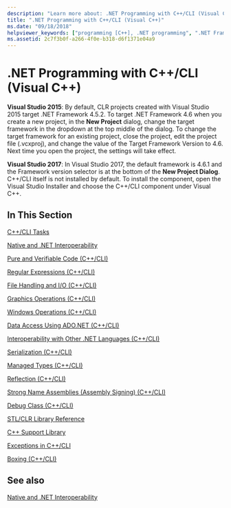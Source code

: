 ```yaml
---
description: "Learn more about: .NET Programming with C++/CLI (Visual C++)"
title: ".NET Programming with C++/CLI (Visual C++)"
ms.date: "09/18/2018"
helpviewer_keywords: ["programming [C++], .NET programming", ".NET Framework [C++]", ".NET applications [C++]", "Visual C++, .NET programming"]
ms.assetid: 2c7f3b0f-a266-4f0e-b318-d6f1371e04a9
---
```

# .NET Programming with C++/CLI (Visual C++)

**Visual Studio 2015**: By default, CLR projects created with Visual Studio 2015 target .NET Framework 4.5.2. To target .NET Framework 4.6 when you create a new project, in the **New Project** dialog, change the target framework in the dropdown at the top middle of the dialog. To change the target framework for an existing project, close the project, edit the project file (.vcxproj), and change the value of the Target Framework Version to 4.6. Next time you open the project, the settings will take effect.

**Visual Studio 2017**: In Visual Studio 2017, the default framework is 4.6.1 and the Framework version selector is at the bottom of the **New Project Dialog**. C++/CLI itself is not installed by default. To install the component, open the Visual Studio Installer and choose the C++/CLI component under Visual C++.

## In This Section

[C++/CLI Tasks](../dotnet/cpp-cli-tasks.md)

[Native and .NET Interoperability](../dotnet/native-and-dotnet-interoperability.md)

[Pure and Verifiable Code (C++/CLI)](../dotnet/pure-and-verifiable-code-cpp-cli.md)

[Regular Expressions (C++/CLI)](../dotnet/regular-expressions-cpp-cli.md)

[File Handling and I/O (C++/CLI)](../dotnet/file-handling-and-i-o-cpp-cli.md)

[Graphics Operations (C++/CLI)](../dotnet/graphics-operations-cpp-cli.md)

[Windows Operations (C++/CLI)](../dotnet/windows-operations-cpp-cli.md)

[Data Access Using ADO.NET (C++/CLI)](../dotnet/data-access-using-adonet-cpp-cli.md)

[Interoperability with Other .NET Languages (C++/CLI)](../dotnet/interoperability-with-other-dotnet-languages-cpp-cli.md)

[Serialization (C++/CLI)](../dotnet/serialization-cpp-cli.md)

[Managed Types (C++/CLI)](../dotnet/managed-types-cpp-cli.md)

[Reflection (C++/CLI)](../dotnet/reflection-cpp-cli.md)

[Strong Name Assemblies (Assembly Signing) (C++/CLI)](../dotnet/strong-name-assemblies-assembly-signing-cpp-cli.md)

[Debug Class (C++/CLI)](../dotnet/debug-class-cpp-cli.md)

[STL/CLR Library Reference](../dotnet/stl-clr-library-reference.md)

[C++ Support Library](../dotnet/cpp-support-library.md)

[Exceptions in C++/CLI](../dotnet/exceptions-in-cpp-cli.md)

[Boxing (C++/CLI)](../dotnet/boxing-cpp-cli.md)

## See also

[Native and .NET Interoperability](../dotnet/native-and-dotnet-interoperability.md)
